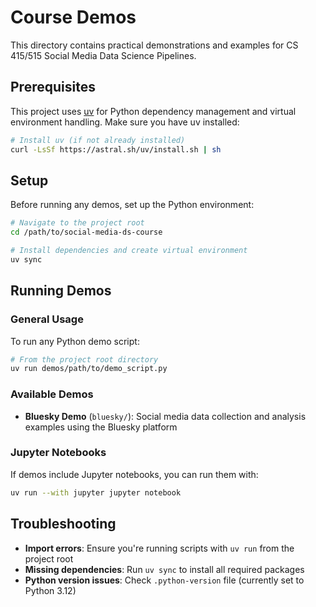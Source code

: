 # Course Demos

This directory contains practical demonstrations and examples for CS 415/515 Social Media Data Science Pipelines.

## Prerequisites

This project uses [uv](https://github.com/astral-sh/uv) for Python dependency management and virtual environment handling. Make sure you have uv installed:

```bash
# Install uv (if not already installed)
curl -LsSf https://astral.sh/uv/install.sh | sh
```

## Setup

Before running any demos, set up the Python environment:

```bash
# Navigate to the project root
cd /path/to/social-media-ds-course

# Install dependencies and create virtual environment
uv sync
```

## Running Demos

### General Usage

To run any Python demo script:

```bash
# From the project root directory
uv run demos/path/to/demo_script.py
```

### Available Demos

- **Bluesky Demo** (`bluesky/`): Social media data collection and analysis examples using the Bluesky platform

### Jupyter Notebooks

If demos include Jupyter notebooks, you can run them with:

```bash
uv run --with jupyter jupyter notebook
```

## Troubleshooting

- **Import errors**: Ensure you're running scripts with `uv run` from the project root
- **Missing dependencies**: Run `uv sync` to install all required packages
- **Python version issues**: Check `.python-version` file (currently set to Python 3.12)

